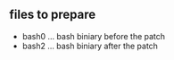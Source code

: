 
## files to prepare

- bash0 ... bash biniary before the patch
- bash2 ... bash biniary after the patch
